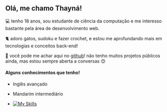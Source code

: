 ## Olá, me chamo Thayná!

💻 tenho 18 anos, sou estudante de ciência da computação e me interesso bastante pela área de desenvolvimento web.

🐈 adoro gatos, sudoku e fazer crochet, e estou me aprofundando mais em tecnologias e conceitos back-end!

📨 você pode me achar aqui no [github](https://github.com/thayna-gimenez/)! não tenho muitos projetos públicos ainda, mas estou sempre aberta a conversas 😊

#### Alguns conhecimentos que tenho!

- Inglês avançado
- Mandarim intermediário

-  [![My Skills](https://skillicons.dev/icons?i=c,html,css,figma,python)](https://skillicons.dev)
